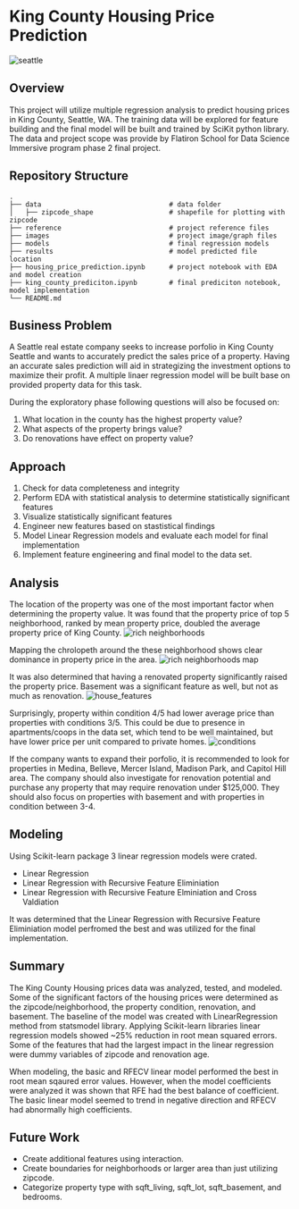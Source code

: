 # King County Housing Price Prediction
![seattle](https://cdn.britannica.com/41/41341-050-1C78C21D/Seattle-background-Mount-Rainier.jpg)

## Overview
This project will utilize multiple regression analysis to predict housing prices in King County, Seattle, WA. The training data will be explored for feature building and the final model will be built and trained by SciKit python library. The data and project scope was provide by Flatiron School for Data Science Immersive program phase 2 final project. 

## Repository Structure
    .
    ├── data                                # data folder
    │   ├── zipcode_shape                   # shapefile for plotting with zipcode
    ├── reference                           # project reference files
    ├── images                              # project image/graph files
    ├── models                              # final regression models
    ├── results                             # model predicted file location
    ├── housing_price_prediction.ipynb      # project notebook with EDA and model creation
    ├── king_county_prediciton.ipynb        # final prediciton notebook, model implementation
    └── README.md


## Business Problem
A Seattle real estate company seeks to increase porfolio in King County Seattle and wants to accurately predict the sales price of a property. Having an accurate sales prediction will aid in strategizing the investment options to maximize their profit. A multiple linaer regression model will be built base on provided property data for this task. 

During the exploratory phase following questions will also be focused on:
1. What location in the county has the highest property value?
2. What aspects of the property brings value?
3. Do renovations have effect on property value?

## Approach
1. Check for data completeness and integrity
2. Perform EDA with statistical analysis to determine statistically significant features
3. Visualize statistically significant features
4. Engineer new features based on stastistical findings
5. Model Linear Regression models and evaluate each model for final implementation
6. Implement feature engineering and final model to the data set. 

## Analysis
The location of the property was one of the most important factor when determining the property value. It was found that the property price of top 5 neighborhood, ranked by mean property price, doubled the average property price of King County.
![rich neighborhoods](https://github.com/yunghanjeong/King_County_Housing_Price_Prediction/blob/main/images/high_price_neighborhood.png?raw=true)<br>

Mapping the chrolopeth around the these neighborhood shows clear dominance in property price in the area. 
![rich neighborhoods map](https://github.com/yunghanjeong/King_County_Housing_Price_Prediction/blob/main/images/zipcode_price_heatmap.png?raw=true)<br>

It was also determined that having a renovated property significantly raised the property price. Basement was a significant feature as well, but not as much as renovation. 
![house_features](https://github.com/yunghanjeong/King_County_Housing_Price_Prediction/blob/main/images/basement_renovation_value.png?raw=true)<br>

Surprisingly, property within condition 4/5 had lower average price than properties with conditions 3/5. This could be due to presence in apartments/coops in the data set, which tend to be well maintained, but have lower price per unit compared to private homes. 
![conditions](https://github.com/yunghanjeong/King_County_Housing_Price_Prediction/blob/main/images/condition_value.png?raw=true)<br>

If the company wants to expand their porfolio, it is recommended to look for properties in Medina, Belleve, Mercer Island, Madison Park, and Capitol Hill area. The company should also investigate for renovation potential and purchase any property that may require renovation under $125,000. They should also focus on properties with basement and with properties in condition between 3-4. 

## Modeling
Using Scikit-learn package 3 linear regression models were crated.
- Linear Regression
- Linear Regression with Recursive Feature Eliminiation
- Linear Regression with Recursive Feature Elminiation and Cross Valdiation

It was determined that the Linear Regression with Recursive Feature Eliminiation model perfromed the best and was utilized for the final implementation. 

## Summary

The King County Housing prices data was analyzed, tested, and modeled. Some of the significant factors of the housing prices were determined as the zipcode/neighborhood, the property condition, renovation, and basement. The baseline of the model was created with LinearRegression method from statsmodel library. Applying Scikit-learn libraries linear regression models showed ~25% reduction in root mean squared errors. Some of the features that had the largest impact in the linear regression were dummy variables of zipcode and renovation age.

When modeling, the basic and RFECV linear model performed the best in root mean sqaured error values. However, when the model coefficients were analyzed it was shown that RFE had the best balance of coefficient. The basic linear model seemed to trend in negative direction and RFECV had abnormally high coefficients.

## Future Work 
- Create additional features using interaction. 
- Create boundaries for neighborhoods or larger area than just utilizing zipcode. 
- Categorize property type with sqft_living, sqft_lot, sqft_basement, and bedrooms. 
